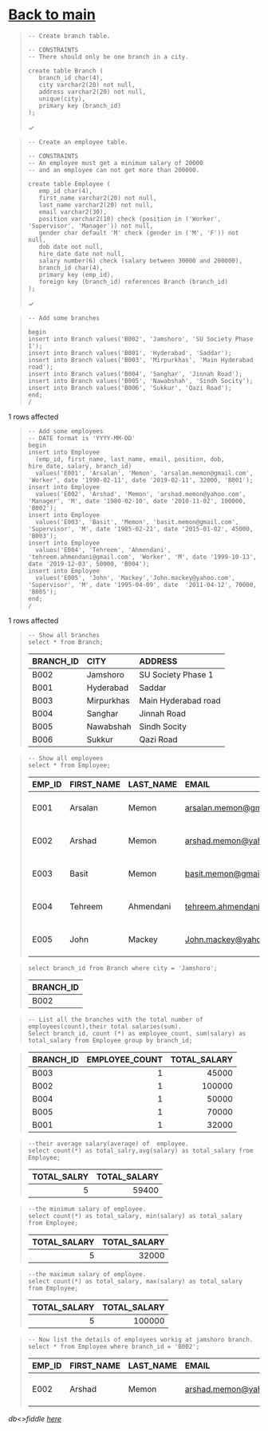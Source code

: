 # [Back to main](https://github.com/glaghari/database-assignement-2019)
<!-- -->
>     -- Create branch table.
>     
>     -- CONSTRAINTS
>     -- There should only be one branch in a city.
>     
>     create table Branch (
>        branch_id char(4),
>        city varchar2(20) not null,
>        address varchar2(20) not null,
>        unique(city),
>        primary key (branch_id)
>     );
> 
> ✓

<!-- -->
>     -- Create an employee table.
>     
>     -- CONSTRAINTS
>     -- An employee must get a minimum salary of 20000
>     -- and an employee can not get more than 200000.
>     
>     create table Employee (
>        emp_id char(4),
>        first_name varchar2(20) not null,
>        last_name varchar2(20) not null,
>        email varchar2(30),
>        position varchar2(10) check (position in ('Worker', 'Supervisor', 'Manager')) not null,
>        gender char default 'M' check (gender in ('M', 'F')) not null,
>        dob date not null,
>        hire_date date not null,
>        salary number(6) check (salary between 30000 and 200000),
>        branch_id char(4),
>        primary key (emp_id),
>        foreign key (branch_id) references Branch (branch_id)
>     );
> 
> ✓

<!-- -->
>     -- Add some branches
>     
>     begin
>     insert into Branch values('B002', 'Jamshoro', 'SU Society Phase 1');
>     insert into Branch values('B001', 'Hyderabad', 'Saddar');
>     insert into Branch values('B003', 'Mirpurkhas', 'Main Hyderabad road');
>     insert into Branch values('B004', 'Sanghar', 'Jinnah Road');
>     insert into Branch values('B005', 'Nawabshah', 'Sindh Socity');
>     insert into Branch values('B006', 'Sukkur', 'Qazi Road');
>     end;
>     /
> 
1 rows affected

<!-- -->
>     -- Add some employees
>     -- DATE format is 'YYYY-MM-DD'
>     begin
>     insert into Employee
>       (emp_id, first_name, last_name, email, position, dob, hire_date, salary, branch_id)
>       values('E001', 'Arsalan', 'Memon', 'arsalan.memon@gmail.com', 'Worker', date '1990-02-11', date '2019-02-11', 32000, 'B001');
>     insert into Employee
>       values('E002', 'Arshad', 'Memon', 'arshad.memon@yahoo.com', 'Manager', 'M', date '1980-02-10', date '2010-11-02', 100000, 'B002');
>     insert into Employee
>       values('E003', 'Basit', 'Memon', 'basit.memon@gmail.com', 'Supervisor', 'M', date '1985-02-21', date '2015-01-02', 45000, 'B003');
>     insert into Employee
>       values('E004', 'Tehreem', 'Ahmendani', 'tehreem.ahmendani@gmail.com', 'Worker', 'M', date '1999-10-13', date '2019-12-03', 50000, 'B004');
>     insert into Employee
>       values('E005', 'John', 'Mackey','John.mackey@yahoo.com', 'Supervisor', 'M', date '1995-04-09', date  '2011-04-12', 70000, 'B005'); 
>     end;
>     /
> 
1 rows affected

<!-- -->
>     -- Show all branches
>     select * from Branch;
> 
> | BRANCH_ID | CITY       | ADDRESS             |
> | :-------- | :--------- | :------------------ |
> | B002      | Jamshoro   | SU Society Phase 1  |
> | B001      | Hyderabad  | Saddar              |
> | B003      | Mirpurkhas | Main Hyderabad road |
> | B004      | Sanghar    | Jinnah Road         |
> | B005      | Nawabshah  | Sindh Socity        |
> | B006      | Sukkur     | Qazi Road           |

<!-- -->
>     -- Show all employees
>     select * from Employee;
> 
> | EMP_ID | FIRST_NAME | LAST_NAME | EMAIL                       | POSITION   | GENDER | DOB       | HIRE_DATE | SALARY | BRANCH_ID |
> | :----- | :--------- | :-------- | :-------------------------- | :--------- | :----- | :-------- | :-------- | -----: | :-------- |
> | E001   | Arsalan    | Memon     | arsalan.memon@gmail.com     | Worker     | M      | 11-FEB-90 | 11-FEB-19 |  32000 | B001      |
> | E002   | Arshad     | Memon     | arshad.memon@yahoo.com      | Manager    | M      | 10-FEB-80 | 02-NOV-10 | 100000 | B002      |
> | E003   | Basit      | Memon     | basit.memon@gmail.com       | Supervisor | M      | 21-FEB-85 | 02-JAN-15 |  45000 | B003      |
> | E004   | Tehreem    | Ahmendani | tehreem.ahmendani@gmail.com | Worker     | M      | 13-OCT-99 | 03-DEC-19 |  50000 | B004      |
> | E005   | John       | Mackey    | John.mackey@yahoo.com       | Supervisor | M      | 09-APR-95 | 12-APR-11 |  70000 | B005      |

<!-- -->
>     select branch_id from Branch where city = 'Jamshoro';
>        
> 
> | BRANCH_ID |
> | :-------- |
> | B002      |

<!-- -->
>     -- List all the branches with the total number of employees(count),their total salaries(sum).
>     Select branch_id, count (*) as employee_count, sum(salary) as total_salary from Employee group by branch_id;

> 
> | BRANCH_ID | EMPLOYEE_COUNT | TOTAL_SALARY |
> | :-------- | -------------: | -----------: |
> | B003      |              1 |        45000 |
> | B002      |              1 |       100000 |
> | B004      |              1 |        50000 |
> | B005      |              1 |        70000 |
> | B001      |              1 |        32000 |

<!-- -->
>     --their average salary(average) of  employee.
>     select count(*) as total_salry,avg(salary) as total_salary from Employee;
> 
> | TOTAL_SALRY | TOTAL_SALARY |
> | ----------: | -----------: |
> |           5 |        59400 |

<!-- -->
>     --the minimum salary of employee.
>     select count(*) as total_salary, min(salary) as total_salary from Employee;
> 
> | TOTAL_SALARY | TOTAL_SALARY |
> | -----------: | -----------: |
> |            5 |        32000 |

<!-- -->
>     --the maximum salary of employee.
>     select count(*) as total_salary, max(salary) as total_salary from Employee;
> 
> | TOTAL_SALARY | TOTAL_SALARY |
> | -----------: | -----------: |
> |            5 |       100000 |

<!-- -->
>     -- Now list the details of employees workig at jamshoro branch.
>     select * from Employee where branch_id = 'B002';
> 
> | EMP_ID | FIRST_NAME | LAST_NAME | EMAIL                  | POSITION | GENDER | DOB       | HIRE_DATE | SALARY | BRANCH_ID |
> | :----- | :--------- | :-------- | :--------------------- | :------- | :----- | :-------- | :-------- | -----: | :-------- |
> | E002   | Arshad     | Memon     | arshad.memon@yahoo.com | Manager  | M      | 10-FEB-80 | 02-NOV-10 | 100000 | B002      |

*db<>fiddle [here](https://dbfiddle.uk/?rdbms=oracle_11.2&fiddle=036504fc40b9aa3a3d4d27e4dc02fb79)*

